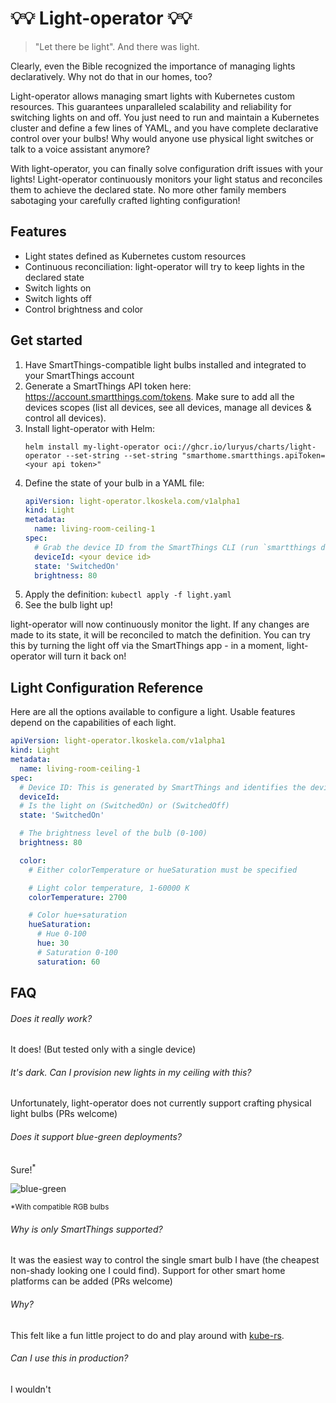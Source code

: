 
# 💡💡 Light-operator 💡💡

> "Let there be light". And there was light.

Clearly, even the Bible recognized the importance of managing lights declaratively. Why not do that in our homes, too?

Light-operator allows managing smart lights with Kubernetes custom resources. This guarantees unparalleled scalability and reliability for switching lights on and off. You just need to run and maintain a Kubernetes cluster and define a few lines of YAML, and you have complete declarative control over your bulbs! Why would anyone use physical light switches or talk to a voice assistant anymore?

With light-operator, you can finally solve configuration drift issues with your lights! Light-operator continuously monitors your light status and reconciles them to achieve the declared state. No more other family members sabotaging your carefully crafted lighting configuration!


## Features

- Light states defined as Kubernetes custom resources
- Continuous reconciliation: light-operator will try to keep lights in the declared state
- Switch lights on
- Switch lights off
- Control brightness and color


## Get started

1. Have SmartThings-compatible light bulbs installed and integrated to your SmartThings account
2. Generate a SmartThings API token here: https://account.smartthings.com/tokens. Make sure to add all the devices scopes (list all devices, see all devices, manage all devices & control all devices).
3. Install light-operator with Helm:
    ```
    helm install my-light-operator oci://ghcr.io/luryus/charts/light-operator --set-string --set-string "smarthome.smartthings.apiToken=<your api token>"
    ```
4. Define the state of your bulb in a YAML file:
    ```yaml
    apiVersion: light-operator.lkoskela.com/v1alpha1
    kind: Light
    metadata:
      name: living-room-ceiling-1
    spec:
      # Grab the device ID from the SmartThings CLI (run `smartthings devices`)
      deviceId: <your device id>
      state: 'SwitchedOn'
      brightness: 80
    ```
5. Apply the definition: `kubectl apply -f light.yaml`
6. See the bulb light up!

light-operator will now continuously monitor the light. If any changes are made to its state, it will be reconciled to match the definition. You can try this by turning the light off via the SmartThings app - in a moment, light-operator will turn it back on!


## Light Configuration Reference
Here are all the options available to configure a light. Usable features depend on the capabilities of each light.
```yaml
apiVersion: light-operator.lkoskela.com/v1alpha1
kind: Light
metadata:
  name: living-room-ceiling-1
spec:
  # Device ID: This is generated by SmartThings and identifies the device
  deviceId:
  # Is the light on (SwitchedOn) or (SwitchedOff)
  state: 'SwitchedOn'

  # The brightness level of the bulb (0-100)
  brightness: 80

  color:
    # Either colorTemperature or hueSaturation must be specified

    # Light color temperature, 1-60000 K
    colorTemperature: 2700

    # Color hue+saturation
    hueSaturation:
      # Hue 0-100
      hue: 30
      # Saturation 0-100
      saturation: 60
```


## FAQ

###### Does it really work?
It does! (But tested only with a single device)

###### It's dark. Can I provision new lights in my ceiling with this?
Unfortunately, light-operator does not currently support crafting physical light bulbs (PRs welcome)

###### Does it support blue-green deployments?
Sure!<sup>*</sup>

![blue-green](https://github.com/luryus/light-operator/assets/287814/0e14161f-fc4f-4bf8-ba9f-c75bd22f542c)


<sup>*With compatible RGB bulbs</sup>

###### Why is only SmartThings supported?
It was the easiest way to control the single smart bulb I have (the cheapest non-shady looking one I could find). Support for other smart home platforms can be added (PRs welcome)

###### Why?
This felt like a fun little project to do and play around with [kube-rs](https://kube.rs).

###### Can I use this in production?
I wouldn't

